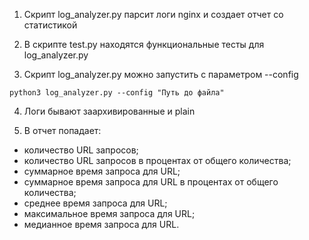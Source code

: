 1) Скрипт log_analyzer.py парсит логи nginx и создает отчет со статистикой

2) В скрипте test.py находятся функциональные тесты для log_analyzer.py

3) Скрипт log_analyzer.py можно запустить с параметром --config 

```python3 log_analyzer.py --config "Путь до файла"```

4) Логи бывают заархивированные и plain  

5) В отчет попадает:
  - количество URL запросов;
  - количество URL запросов в процентах от общего количества;
  - суммарное время запроса для URL;
  - суммарное время запроса для URL в процентах от общего количества;
  - среднее время запроса для URL;
  - максимальное время запроса для URL;
  - медианное время запроса для URL.
